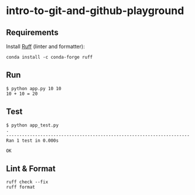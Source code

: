 # intro-to-git-and-github-playground

## Requirements

Install [Ruff](https://docs.astral.sh/ruff/installation/) (linter and formatter):

```
conda install -c conda-forge ruff
```

## Run

```
$ python app.py 10 10
10 + 10 = 20
```

## Test

```
$ python app_test.py
.
----------------------------------------------------------------------
Ran 1 test in 0.000s

OK
```

## Lint & Format

```
ruff check --fix
ruff format
```

